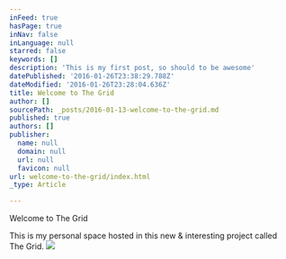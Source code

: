 ```yaml
---
inFeed: true
hasPage: true
inNav: false
inLanguage: null
starred: false
keywords: []
description: 'This is my first post, so should to be awesome'
datePublished: '2016-01-26T23:38:29.788Z'
dateModified: '2016-01-26T23:28:04.636Z'
title: Welcome to The Grid
author: []
sourcePath: _posts/2016-01-13-welcome-to-the-grid.md
published: true
authors: []
publisher:
  name: null
  domain: null
  url: null
  favicon: null
url: welcome-to-the-grid/index.html
_type: Article

---
```

Welcome to The Grid

This is my personal space hosted in this new & interesting project called The Grid.
![](https://the-grid-user-content.s3-us-west-2.amazonaws.com/2483e15d-8f43-40bb-8e5e-54decda71b01.jpg)